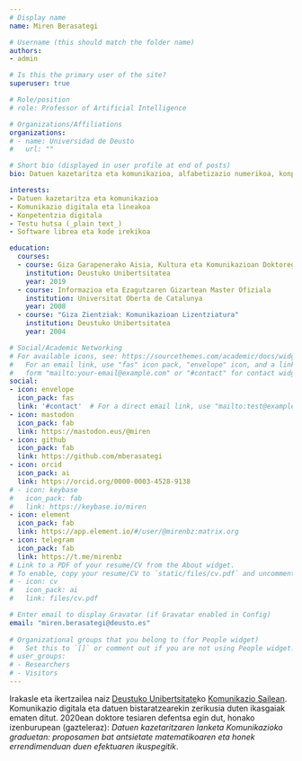 ```yaml
---
# Display name
name: Miren Berasategi

# Username (this should match the folder name)
authors:
- admin

# Is this the primary user of the site?
superuser: true

# Role/position
# role: Professor of Artificial Intelligence

# Organizations/Affiliations
organizations:
# - name: Universidad de Deusto
#   url: ""

# Short bio (displayed in user profile at end of posts)
bio: Datuen kazetaritza eta komunikazioa, alfabetizazio numerikoa, konpetentzia digitala.

interests:
- Datuen kazetaritza eta komunikazioa
- Komunikazio digitala eta lineakoa
- Konpetentzia digitala
- Testu hutsa (_plain text_)
- Software librea eta kode irekikoa

education:
  courses:
  - course: Giza Garapenerako Aisia, Kultura eta Komunikazioan Doktoregoa
    institution: Deustuko Unibertsitatea
    year: 2019
  - course: Informazioa eta Ezagutzaren Gizartean Master Ofiziala
    institution: Universitat Oberta de Catalunya
    year: 2008
  - course: "Giza Zientziak: Komunikazioan Lizentziatura"
    institution: Deustuko Unibertsitatea
    year: 2004

# Social/Academic Networking
# For available icons, see: https://sourcethemes.com/academic/docs/widgets/#icons
#   For an email link, use "fas" icon pack, "envelope" icon, and a link in the
#   form "mailto:your-email@example.com" or "#contact" for contact widget.
social:
- icon: envelope
  icon_pack: fas
  link: '#contact'  # For a direct email link, use "mailto:test@example.org".
- icon: mastodon
  icon_pack: fab
  link: https://mastodon.eus/@miren
- icon: github
  icon_pack: fab
  link: https://github.com/mberasategi
- icon: orcid
  icon_pack: ai
  link: https://orcid.org/0000-0003-4528-9138
# - icon: keybase
#   icon_pack: fab
#   link: https://keybase.io/miren
- icon: element
  icon_pack: fab
  link: https://app.element.io/#/user/@mirenbz:matrix.org
- icon: telegram
  icon_pack: fab
  link: https://t.me/mirenbz
# Link to a PDF of your resume/CV from the About widget.
# To enable, copy your resume/CV to `static/files/cv.pdf` and uncomment the lines below.  
# - icon: cv
#   icon_pack: ai
#   link: files/cv.pdf

# Enter email to display Gravatar (if Gravatar enabled in Config)
email: "miren.berasategi@deusto.es"
  
# Organizational groups that you belong to (for People widget)
#   Set this to `[]` or comment out if you are not using People widget.  
# user_groups:
# - Researchers
# - Visitors
---
```


Irakasle eta ikertzailea naiz [Deustuko Unibertsitate](http://deusto.es)ko [Komunikazio Sailean](http://infocom.deusto.es). Komunikazio digitala eta datuen bistaratzearekin zerikusia duten ikasgaiak ematen ditut. 2020ean doktore tesiaren defentsa egin dut, honako izenburupean (gazteleraz): _Datuen kazetaritzaren lanketa Komunikazioko graduetan: proposamen bat antsietate matematikoaren eta honek errendimenduan duen efektuaren ikuspegitik_.

<!-- @laligadelaleche. Yoga. Punto. #runwalkrun. @deustoKomunika. Investigando: #numeracy & #mathanxiety in #highered #datajournalism en Deusto. No necesariamente en este orden. -->
